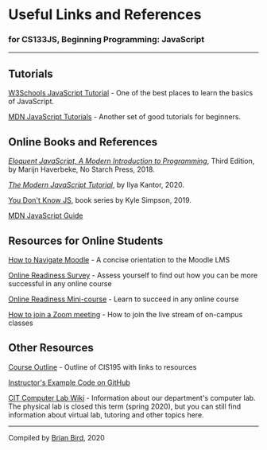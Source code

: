 # Useful Links and References

### for CS133JS, Beginning Programming: JavaScript

------



## Tutorials

[W3Schools JavaScript Tutorial](https://www.w3schools.com/js/DEFAULT.asp) - One of the best places to learn the basics of JavaScript.

[MDN JavaScript Tutorials](https://developer.mozilla.org/en-US/docs/Learn/JavaScript) - Another set of good tutorials for beginners.



## Online Books and References

[*Eloquent JavaScript, A Modern Introduction to Programming*](http://eloquentjavascript.net/), Third Edition, by Marijn Haverbeke, No Starch Press, 2018.

*[The Modern JavaScript Tutorial](https://javascript.info/)*, by Ilya Kantor, 2020.

[You Don't Know JS](https://github.com/getify/You-Dont-Know-JS/blob/1st-ed/README.md), book series by Kyle Simpson, 2019.

[MDN JavaScript Guide](https://developer.mozilla.org/en-US/docs/Web/JavaScript/Guide)



## Resources for Online Students

[How to Navigate Moodle](http://bit.ly/LCC-MoodleNav) - A concise orientation to the Moodle LMS

[Online Readiness Survey](http://bit.ly/LCC-Ready) - Assess yourself to find out how you can be more successful in any online course

[Online Readiness Mini-course](https://classes.lanecc.edu/course/view.php?id=93673) - Learn to succeed in any online course

[How to join a Zoom meeting](https://support.zoom.us/hc/en-us/articles/201362193-How-Do-I-Join-A-Meeting-) - How to join the live stream of on-campus classes



## Other Resources

[Course Outline](https://lcc-cit.github.io/CIS195-CourseMaterials/) - Outline of CIS195 with links to resources

[Instructor's Example Code on GitHub](https://github.com/LCC-CIT/CIS195-Demos)

[CIT Computer Lab Wiki](http://nlms.lanecc.edu/wiki/doku.php?id=start) - Information about our department's computer lab. The physical lab is closed this term (spring 2020), but you can still find information about virtual lab, tutoring and other topics here.

------



Compiled by [Brian Bird](https://profbird.online), 2020